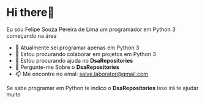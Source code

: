 # Hi there👋
Eu sou Felipe Souza Pereira de Lima um programador em Python 3 começando na área 

- 🔭 Atualmente sei programar apenas em Python 3
- 👯 Estou procurando colaborar em projetos em Python 3
- 🤔 Estou procurando ajuda no __DsaRepositories__
- 💬 Pergunte-me Sobre o __DsaRepositories__
- 📫 Me encontre no emal: salve.laborator@gmail.com

Se sabe programar em Python te indico o __DsaRepositories__ isso irá te ajudar muito
